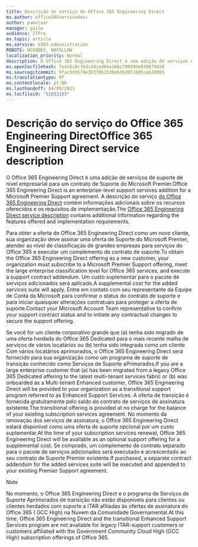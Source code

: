 ```yaml
---
title: Descrição do serviço do Office 365 Engineering Direct
ms.author: office365servicedesc
author: pamelaar
manager: gailw
audience: ITPro
ms.topic: article
ms.service: o365-administration
ROBOTS: NOINDEX, NOFOLLOW
localization_priority: Normal
description: O Office 365 Engineering Direct é uma adição de serviços de suporte de nível empresarial para um contrato de Suporte do Microsoft Premier. A descrição do serviço do Office 365 Engineering Direct contém informações adicionais sobre os recursos oferecidos e os requisitos de implementação.
ms.openlocfilehash: 7e4c6cbc16dc44ced66e1b6c79889de038079da0
ms.sourcegitcommit: 9fac5d9579e3b370b15384b36d0f1805cab20065
ms.translationtype: MT
ms.contentlocale: pt-BR
ms.lasthandoff: 04/09/2021
ms.locfileid: "51653103"
---
```

# <a name="office-365-engineering-direct-service-description"></a><span data-ttu-id="75928-104">Descrição do serviço do Office 365 Engineering Direct</span><span class="sxs-lookup"><span data-stu-id="75928-104">Office 365 Engineering Direct service description</span></span>

<span data-ttu-id="75928-105">O Office 365 Engineering Direct é uma adição de serviços de suporte de nível empresarial para um contrato de Suporte do Microsoft Premier.</span><span class="sxs-lookup"><span data-stu-id="75928-105">Office 365 Engineering Direct is an enterprise-level support services addition for a Microsoft Premier Support agreement.</span></span> <span data-ttu-id="75928-106">A descrição do serviço [do Office 365 Engineering Direct](https://github.com/MicrosoftDocs/OfficeDocs-O365ServiceDescriptions/blob/master/Office%20365%20Engineering%20Direct%20-%20Svc%20Desc%20(25mar2019).pdf) contém informações adicionais sobre os recursos oferecidos e os requisitos de implementação.</span><span class="sxs-lookup"><span data-stu-id="75928-106">The [Office 365 Engineering Direct service description](https://github.com/MicrosoftDocs/OfficeDocs-O365ServiceDescriptions/blob/master/Office%20365%20Engineering%20Direct%20-%20Svc%20Desc%20(25mar2019).pdf) contains additional information regarding the features offered and implementation requirements.</span></span>

<span data-ttu-id="75928-107">Para obter a oferta do Office 365 Engineering Direct como um novo cliente, sua organização deve assinar uma oferta de Suporte do Microsoft Premier, atender ao nível de classificação de grandes empresas para serviços do Office 365 e executar um complemento de contrato de suporte.</span><span class="sxs-lookup"><span data-stu-id="75928-107">To obtain the Office 365 Engineering Direct offering as a new customer, your organization must subscribe to a Microsoft Premier Support offering, meet the large enterprise classification level for Office 365 services, and execute a support contract addendum.</span></span> <span data-ttu-id="75928-108">Um custo suplementar para o pacote de serviços adicionados será aplicado.</span><span class="sxs-lookup"><span data-stu-id="75928-108">A supplemental cost for the added services suite will apply.</span></span> <span data-ttu-id="75928-109">Entre em contato com seu representante da Equipe de Conta da Microsoft para confirmar o status do contrato de suporte e para iniciar quaisquer alterações contratuais para proteger a oferta de suporte.</span><span class="sxs-lookup"><span data-stu-id="75928-109">Contact your Microsoft Account Team representative to confirm your support contract status and to initiate any contractual changes to secure the support offering.</span></span> 

<span data-ttu-id="75928-110">Se você for um cliente corporativo grande que (a) tenha sido migrado de uma oferta herdada do Office 365 Dedicated para o mais recente malha de serviços de vários locatários ou (b) tenha sido integrada como um cliente Com vários locatários aprimorados, o Office 365 Engineering Direct será fornecido para sua organização como um programa de suporte de transição conhecido como Serviços de Suporte aPrimorados.</span><span class="sxs-lookup"><span data-stu-id="75928-110">If you are a large enterprise customer that (a) has been migrated from a legacy Office 365 Dedicated offering to the latest multi-tenant services fabric or (b) was onboarded as a Multi-tenant Enhanced customer, Office 365 Engineering Direct will be provided to your organization as a transitional support program referred to as Enhanced Support Services.</span></span> <span data-ttu-id="75928-111">A oferta de transição é fornecida gratuitamente pelo saldo do contrato de serviços de assinatura existente.</span><span class="sxs-lookup"><span data-stu-id="75928-111">The transitional offering is provided at no charge for the balance of your existing subscription services agreement.</span></span> <span data-ttu-id="75928-112">No momento da renovação dos serviços de assinatura, o Office 365 Engineering Direct estará disponível como uma oferta de suporte opcional por um custo suplementar.</span><span class="sxs-lookup"><span data-stu-id="75928-112">At the time of your subscription services renewal, Office 365 Engineering Direct will be available as an optional support offering for a supplemental cost.</span></span> <span data-ttu-id="75928-113">Se comprado, um complemento de contrato separado para o pacote de serviços adicionados será executado e acrescentado ao seu contrato de Suporte Premier existente.</span><span class="sxs-lookup"><span data-stu-id="75928-113">If purchased, a separate contract addendum for the added services suite will be executed and appended to your existing Premier Support agreement.</span></span>

> [!NOTE]
> <span data-ttu-id="75928-114">No momento, o Office 365 Engineering Direct e o programa de Serviços de Suporte Aprimorados de transição não estão disponíveis para clientes ou clientes herdados com suporte a ITAR afiliadas às ofertas de assinatura do Office 365 ( GCC High) na Nuvem da Comunidade Governamental.</span><span class="sxs-lookup"><span data-stu-id="75928-114">At this time, Office 365 Engineering Direct and the transitional Enhanced Support Services program are not available for legacy ITAR-support customers or customers affiliated with the Government Community Cloud High (GCC High) subscription offerings of Office 365.</span></span>
